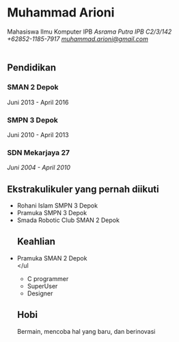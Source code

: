 # Muhammad Arioni
Mahasiswa Ilmu Komputer IPB *Asrama Putra IPB C2/3/142<br>+62852-1185-7917 muhammad.arioni@gmail.com*
	<br>
	<br>
	<h2>Pendidikan</h2>
	<h3>SMAN 2 Depok</h3>
	<p>Juni 2013 - April 2016</p>
	<h3>SMPN 3 Depok</h3>
	<p>Juni 2010 - April 2013</p>
	<h3>SDN Mekarjaya 27</h3>
	<p>*Juni 2004 - April 2010*</p>	
	<h2>Ekstrakulikuler yang pernah diikuti</h2>
	<ul>
	<li>Rohani Islam SMPN 3 Depok</li>
	<li>Pramuka SMPN 3 Depok</li>
	<li>Smada Robotic Club SMAN 2 Depok</li>
	<h2>Keahlian</h2>
	<li>Pramuka SMAN 2 Depok</li>
	</ul
	<ul>
	<li>C programmer</li>
	<li>SuperUser</li>
	<li>Designer</li>
	</ul>
	<h2>Hobi</h2>
	<p>Bermain, mencoba hal yang baru, dan berinovasi</p>
	<body>
</html>
